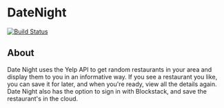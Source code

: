 # DateNight
[![Build Status](https://travis-ci.com/JoshHalvorson/DateNight.svg?token=RG1TRL1toAEercepxmeq&branch=master)](https://travis-ci.com/JoshHalvorson/DateNight)

## About
Date Night uses the Yelp API to get random restaurants in your area and display them to you in an informative way. If you see a restaurant you like, you can save it for later, and when you're ready, view all the details again. Date Night also has the option to sign in with Blockstack, and save the restaurant's in the cloud.
